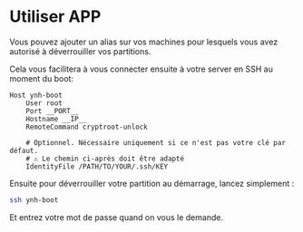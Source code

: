 # Utiliser __APP__

Vous pouvez ajouter un alias sur vos machines pour
lesquels vous avez autorisé à déverrouiller vos partitions.

Cela vous facilitera à vous connecter ensuite à
votre server en SSH au moment du boot:

```
Host ynh-boot
    User root
    Port __PORT__
    Hostname __IP__
    RemoteCommand cryptroot-unlock

    # Optionnel. Nécessaire uniquement si ce n'est pas votre clé par défaut.
    # ⚠️ Le chemin ci-après doit être adapté
    IdentityFile /PATH/TO/YOUR/.ssh/KEY
```

Ensuite pour déverrouiller votre partition au démarrage, lancez simplement :

```bash
ssh ynh-boot
```

Et entrez votre mot de passe quand on vous le demande.
